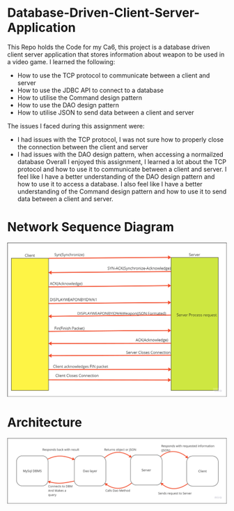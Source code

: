 # Database-Driven-Client-Server-Application
This Repo holds the Code for my Ca6, this project is a database driven client server application that stores information
about weapon to be used in a video game.
I learned the following:
* How to use the TCP protocol to communicate between a client and server
* How to use the JDBC API to connect to a database
* How to utilise the Command design pattern
* How to use the DAO design pattern
* How to utilise JSON to send data between a client and server

The issues I faced during this assignment were:
* I had issues with the TCP protocol, I was not sure how to properly close the connection between the client and server
* I had issues with the DAO design pattern, when accessing a normailzed database
Overall I enjoyed this assignment, I learned a lot about the TCP protocol and how to use it to communicate between a client and server.
I feel like I have a better understanding of the DAO design pattern and how to use it to access a database.
I also feel like I have a better understanding of the Command design pattern and how to use it to send data between a client and server.


<h1>Network Sequence Diagram</h1>
<img src="Images/TcpProtocol.png" alt="Network Sequence Diagram">
<h1>Architecture</h1>
<img src="Images/Architecture.png" alt="Architecture">
